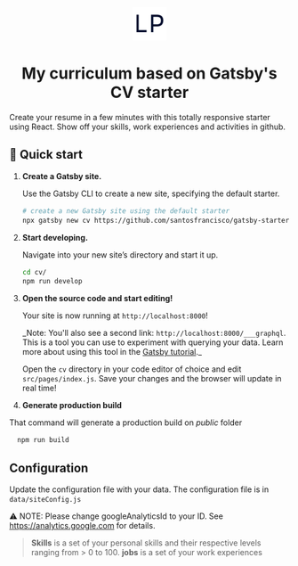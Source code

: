 <p align="center">
  <a href="https://www.gatsbyjs.org">
    <img alt="Lucio Palmieri" src="src/assets/lp-icon.png" width="60" />
  </a>
</p>
<h1 align="center">
  My curriculum based on Gatsby's CV starter
</h1>

Create your resume in a few minutes with this totally responsive starter using React. Show off your skills, work experiences and activities in github.


## 🚀 Quick start

1.  **Create a Gatsby site.**

    Use the Gatsby CLI to create a new site, specifying the default starter.

    ```sh
    # create a new Gatsby site using the default starter
    npx gatsby new cv https://github.com/santosfrancisco/gatsby-starter-cv
    ```

1.  **Start developing.**

    Navigate into your new site’s directory and start it up.

    ```sh
    cd cv/
    npm run develop
    ```

1.  **Open the source code and start editing!**

    Your site is now running at `http://localhost:8000`!

    \_Note: You'll also see a second link: `http://localhost:8000/___graphql`. This is a tool you can use to experiment with querying your data. Learn more about using this tool in the [Gatsby tutorial](https://www.gatsbyjs.org/tutorial/part-five/#introducing-graphiql).\_

    Open the `cv` directory in your code editor of choice and edit `src/pages/index.js`. Save your changes and the browser will update in real time!

1. **Generate production build**

  That command will generate a production build on _public_ folder
  ```sh
    npm run build
  ```

## Configuration

Update the configuration file with your data. The configuration file is in ```data/siteConfig.js```

:warning: NOTE: Please change googleAnalyticsId to your ID.  See https://analytics.google.com for details.

> **Skills** is a set of your personal skills and their respective levels ranging from > 0 to 100.
> **jobs** is a set of your work experiences
